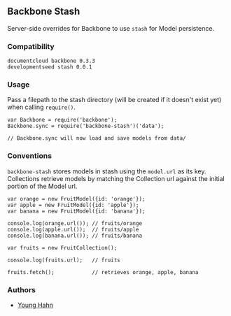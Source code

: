 Backbone Stash
--------------
Server-side overrides for Backbone to use `stash` for Model persistence.

### Compatibility

    documentcloud backbone 0.3.3
    developmentseed stash 0.0.1

### Usage

Pass a filepath to the stash directory (will be created if it doesn't exist
yet) when calling `require()`.

    var Backbone = require('backbone');
    Backbone.sync = require('backbone-stash')('data');

    // Backbone.sync will now load and save models from data/

### Conventions

`backbone-stash` stores models in stash using the `model.url` as its key.
Collections retrieve models by matching the Collection url against
the initial portion of the Model url.

    var orange = new FruitModel({id: 'orange'});
    var apple = new FruitModel({id: 'apple'});
    var banana = new FruitModel({id: 'banana'});

    console.log(orange.url()); // fruits/orange
    console.log(apple.url());  // fruits/apple
    console.log(banana.url()); // fruits/banana

    var fruits = new FruitCollection();

    console.log(fruits.url);   // fruits

    fruits.fetch();            // retrieves orange, apple, banana

### Authors

- [Young Hahn](http://github.com/yhahn)

